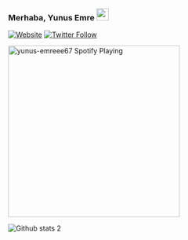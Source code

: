 ### Merhaba, Yunus Emre  <a href="https://www.yunusacar.com/"><img src="https://media.giphy.com/media/hvRJCLFzcasrR4ia7z/giphy.gif" width="25px"></a>

[![Website](https://img.shields.io/website?label=codeSTACKr.com&style=for-the-badge&url=https%3A%2F%2Fcodestackr.com)](https://yunusacar.com/)
[![Twitter Follow](https://img.shields.io/twitter/follow/codeSTACKr?color=1DA1F2&logo=twitter&style=for-the-badge)](https://twitter.com/intent/follow?original_referer=https%3A%2F%2Fgithub.com%2FcodeSTACKr&screen_name=yunus_emreee67)

[<img src="https://now-playing-codestackr.vercel.app/api/spotify-playing" alt="yunus-emreee67 Spotify Playing" width="350" />](https://open.spotify.com/user/swyqyimdc12jajde4vpwd2x1b)

![Github stats 2](https://github-readme-stats.vercel.app/api?username=yunus-emreee67&show_icons=true&theme=radical)
